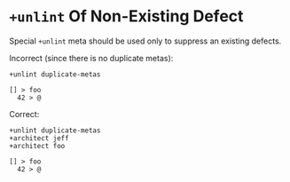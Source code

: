 # `+unlint` Of Non-Existing Defect

Special `+unlint` meta should be used only to suppress an existing defects.

Incorrect (since there is no duplicate metas):

```eo
+unlint duplicate-metas

[] > foo
  42 > @
```

Correct:

```eo
+unlint duplicate-metas
+architect jeff
+architect foo

[] > foo
  42 > @
```
